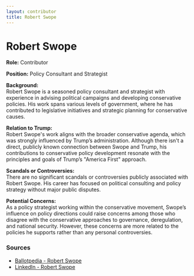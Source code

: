 ```yaml
---
layout: contributor
title: Robert Swope
---
```


# Robert Swope

**Role:** Contributor

**Position:** Policy Consultant and Strategist

**Background:**  
Robert Swope is a seasoned policy consultant and strategist with experience in advising political campaigns and developing conservative policies. His work spans various levels of government, where he has contributed to legislative initiatives and strategic planning for conservative causes.

**Relation to Trump:**  
Robert Swope's work aligns with the broader conservative agenda, which was strongly influenced by Trump’s administration. Although there isn't a direct, publicly known connection between Swope and Trump, his contributions to conservative policy development resonate with the principles and goals of Trump’s "America First" approach.

**Scandals or Controversies:**  
There are no significant scandals or controversies publicly associated with Robert Swope. His career has focused on political consulting and policy strategy without major public disputes.

**Potential Concerns:**  
As a policy strategist working within the conservative movement, Swope’s influence on policy directions could raise concerns among those who disagree with the conservative approaches to governance, deregulation, and national security. However, these concerns are more related to the policies he supports rather than any personal controversies.

### Sources
- [Ballotpedia - Robert Swope](https://ballotpedia.org/Robert_Swope)
- [LinkedIn - Robert Swope](https://www.linkedin.com/in/robertswope)

